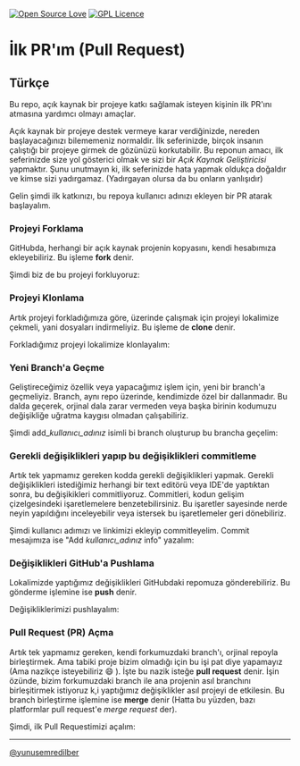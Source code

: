 [![Open Source Love](https://badges.frapsoft.com/os/v3/open-source.png?v=103)](https://github.com/ellerbrock/open-source-badges/) [![GPL Licence](https://badges.frapsoft.com/os/gpl/gpl.png?v=103)](https://opensource.org/licenses/GPL-3.0/)

# İlk PR'ım (Pull Request)

## Türkçe

Bu repo, açık kaynak bir projeye katkı sağlamak isteyen kişinin ilk PR'ını atmasına yardımcı olmayı amaçlar.

Açık kaynak bir projeye destek vermeye karar verdiğinizde, nereden başlayacağınızı bilememeniz normaldir.
İlk seferinizde, birçok insanın çalıştığı bir projeye girmek de gözünüzü korkutabilir.
Bu reponun amacı, ilk seferinizde size yol gösterici olmak ve sizi bir *Açık Kaynak Geliştiricisi* yapmaktır.
Şunu unutmayın ki, ilk seferinizde hata yapmak oldukça doğaldır ve kimse sizi yadırgamaz. (Yadırgayan olursa da bu onların yanlışıdır)

Gelin şimdi ilk katkınızı, bu repoya kullanıcı adınızı ekleyen bir PR atarak başlayalım.

### Projeyi Forklama

GitHubda, herhangi bir açık kaynak projenin kopyasını, kendi hesabımıza ekleyebiliriz.
Bu işleme **fork** denir.

Şimdi biz de bu projeyi forkluyoruz:

### Projeyi Klonlama

Artık projeyi forkladığımıza göre, üzerinde çalışmak için projeyi lokalimize çekmeli, yani dosyaları indirmeliyiz.
Bu işleme de **clone** denir.

Forkladığımız projeyi lokalimize klonlayalım:

### Yeni Branch'a Geçme

Geliştireceğimiz özellik veya yapacağımız işlem için, yeni bir branch'a geçmeliyiz.
Branch, aynı repo üzerinde, kendimizde özel bir dallanmadır.
Bu dalda geçerek, orjinal dala zarar vermeden veya başka birinin kodumuzu değişikliğe uğratma kaygısı olmadan çalışabiliriz.

Şimdi add_*kullanıcı_adınız* isimli bi branch oluşturup bu brancha geçelim:

### Gerekli değişiklikleri yapıp bu değişiklikleri commitleme

Artık tek yapmamız gereken kodda gerekli değişiklikleri yapmak.
Gerekli değişiklikleri istediğimiz herhangi bir text editörü veya IDE'de yaptıktan sonra, bu değişikikleri commitliyoruz.
Commitleri, kodun gelişim çizelgesindeki işaretlemelere benzetebilirsiniz.
Bu işaretler sayesinde nerde neyin yapıldığını inceleyebilir veya istersek bu işaretlemeler geri dönebiliriz.

Şimdi kullanıcı adımızı ve linkimizi ekleyip commitleyelim.
Commit mesajımıza ise "Add *kullanıcı_adınız* info" yazalım:

### Değişiklikleri GitHub'a Pushlama

Lokalimizde yaptığımız değişiklikleri GitHubdaki repomuza gönderebiliriz.
Bu gönderme işlemine ise **push** denir.

Değişikliklerimizi pushlayalım:

### Pull Request (PR) Açma

Artık tek yapmamız gereken, kendi forkumuzdaki branch'ı, orjinal repoyla birleştirmek.
Ama tabiki proje bizim olmadığı için bu işi pat diye yapamayız (Ama nazikçe isteyebiliriz :smile: ).
İşte bu nazik isteğe **pull request** denir.
İşin özünde, bizim forkumuzdaki branch ile ana projenin asıl branchını birleşitirmek istiyoruz k,i yaptığımız değişiklikler asıl projeyi de etkilesin.
Bu branch birleştirme işlemine ise **merge** denir (Hatta bu yüzden, bazı platformlar pull request'e *merge request* der).

Şimdi, ilk Pull Requestimizi açalım:

---

[@yunusemredilber](https://github.com/yunusemredilber "Yunus Emre Dilber")
